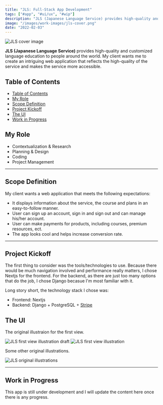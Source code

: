 ```yaml
---
title: "JLS: Full-Stack App Development"
tags: ["#app", "#ui/ux", "#wip"]
description: "JLS (Japanese Language Service) provides high-quality and customized language education to people around the world. This project is initiated to create an intriguing web application that is of the same high-quality as the service and makes the service more accessible."
image: "/images/work-images/jls-cover.png"
date: "2022-02-03"
---
```


![JLS cover image](/images/work-images/jls-cover.png)

**JLS (Japanese Language Service)** provides high-quality and customized language education to people around the world. My client wants me to create an intriguing web application that reflects the high-quality of the service and makes the service more accessible.

## Table of Contents

- [Table of Contents](#table-of-contents)
- [My Role](#my-role)
- [Scope Definition](#scope-definition)
- [Project Kickoff](#project-kickoff)
- [The UI](#the-ui)
- [Work in Progress](#work-in-progress)

## My Role

- Contextualization & Research
- Planning & Design
- Coding
- Project Management

___

## Scope Definition

My client wants a web application that meets the following expectations:

- It displays information about the service, the course and plans in an easy-to-follow manner.
- User can sign up an account, sign in and sign out and can manage his/her account.
- User can make payments for products, including courses, premium resources, ect.
- The app looks cool and helps increase conversion rate.

___

## Project Kickoff

The first thing to consider was the tools/technologies to use. Because there would be much navigation involved and performance really matters, I chose Nextjs for the frontend. For the backend, as there are just too many options that do the job, I chose Django becasue I'm most familiar with it.

Long story short, the technology stack I chose was:

- Frontend: Nextjs
- Backend: Django + PostgreSQL + [Stripe](https://stripe.com/jp/payments/checkout)

## The UI

The original illustraion for the first view.

![JLS first view illustration draft](/images/work-images/jls-draft.png)
![JLS first view illustration](/images/work-images/jls-first-view-illustration.png)

Some other original illustrations.

![JLS original illustrations](/images/work-images/jls-illustratioins.png)
___

## Work in Progress

This app is still under development and I will update the content here once there is any progress.
